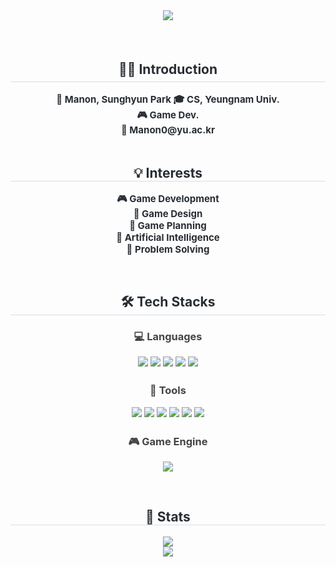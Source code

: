 <div align="center">
  <img src="https://capsule-render.vercel.app/api?type=waving&color=0:a8edea,100:fed7e3&height=120&text=Manon%20Wisely&animation=&fontColor=020715&fontSize=60" />
</div>

<!-- 🧑‍💻 Introduction -->
<div align="center" style="margin-top: 60px;"> 
  <h2 style="border-bottom: 1px solid #d8dee4; color: #282d33; line-height: 1.8;">🧑‍💻 Introduction</h2>  
  <div style="font-weight: 700; font-size: 15px; text-align: center; color: #282d33;"> 
    👋 Manon, Sunghyun Park
    🎓 CS, Yeungnam Univ.<br>
    🎮 Game Dev.<br>
    📧 Manon0@yu.ac.kr
  </div>
</div> 

<br>

<!-- Interests -->
<div align="center">
  <h2 style="border-bottom: 1px solid #d8dee4; color: #282d33;">💡 Interests</h2>
  <div style="font-weight: 700; font-size: 15px; text-align: center; color: #282d33;">
    🎮 Game Development<br>
    🎨 Game Design<br>
    📝 Game Planning<br>
    🧠 Artificial Intelligence<br>
    🧩 Problem Solving
  </div>
</div>

<!-- 🛠️ Tech Stacks -->
<div align="center" style="margin-top: 60px;">
  <h2 style="border-bottom: 1px solid #d8dee4; color: #282d33;">🛠️ Tech Stacks</h2>

  <h3 style="color: #444; font-weight: bold;">💻 Languages</h3>
  <div style="margin: 10px 0;">
    <img src="https://img.shields.io/badge/C-A8B9CC?style=flat&logo=C&logoColor=white">
    <img src="https://img.shields.io/badge/C++-00599C?style=flat&logo=C%2B%2B&logoColor=white">
    <img src="https://img.shields.io/badge/C%23-239120?style=flat&logo=csharp&logoColor=white">
    <img src="https://img.shields.io/badge/Java-007396?style=flat&logo=java&logoColor=white">
    <img src="https://img.shields.io/badge/Python-3776AB?style=flat&logo=Python&logoColor=white">
  </div>

  <h3 style="color: #444; font-weight: bold; margin-top: 25px;">🧰 Tools</h3>
  <div style="margin: 10px 0;">
    <img src="https://img.shields.io/badge/Git-F05032?style=flat&logo=Git&logoColor=white">
    <img src="https://img.shields.io/badge/Github-181717?style=flat&logo=Github&logoColor=white">
    <img src="https://img.shields.io/badge/Figma-F24E1E?style=flat&logo=Figma&logoColor=white">
    <img src="https://img.shields.io/badge/Notion-000000?style=flat&logo=Notion&logoColor=white">
    <img src="https://img.shields.io/badge/Trello-0052CC?style=flat&logo=Trello&logoColor=white">
    <img src="https://img.shields.io/badge/Discord-5865F2?style=flat&logo=Discord&logoColor=white">
  </div>

  <h3 style="color: #444; font-weight: bold; margin-top: 25px;">🎮 Game Engine</h3>
  <div style="margin: 10px 0;">
    <img src="https://img.shields.io/badge/Unity-000000?style=flat&logo=Unity&logoColor=white">
  </div>
</div> 

<!-- 🏅 Stats -->
<div align="center" style="margin-top: 60px;"> 
  <h2 style="border-bottom: 1px solid #d8dee4; color: #282d33;">🏅 Stats</h2> 
  <img src="https://github-readme-stats.vercel.app/api?username=ManonWisely&bg_color=60,a8edea,fed6e3&title_color=020715&text_color=020715"/><br>
  <img src="https://github-readme-stats.vercel.app/api/top-langs/?username=ManonWisely&layout=compact&bg_color=60,a8edea,fed6e3&title_color=020715&text_color=020715"/>
</div>
